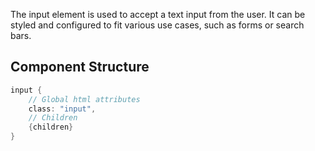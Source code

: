 The input element is used to accept a text input from the user. It can be styled and configured to fit various use cases, such as forms or search bars.

## Component Structure

```rust
input {
    // Global html attributes
    class: "input",
    // Children
    {children}
}
```
